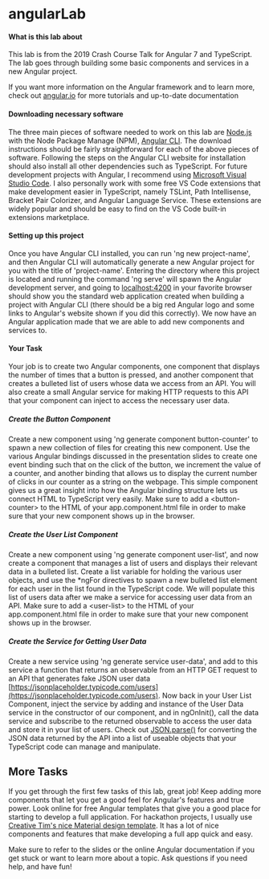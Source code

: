 
# angularLab

#### What is this lab about

This lab is from the 2019 Crash Course Talk for Angular 7 and TypeScript. The lab goes through building some basic components and services in a new Angular project.

If you want more information on the Angular framework and to learn more, check out [angular.io](https://angular.io) for more tutorials and up-to-date documentation

#### Downloading necessary software

The three main pieces of software needed to work on this lab are [Node.js](https://nodejs.org/en/) with the Node Package Manage (NPM), [Angular CLI](https://cli.angular.io/). The download instructions should be fairly straightforward for each of the above pieces of software.  Following the steps on the Angular CLI website for installation should also install all other dependencies such as TypeScript.  For future development projects with Angular, I recommend using [Microsoft Visual Studio Code](https://code.visualstudio.com/).  I also personally work with some free VS Code extensions that make development easier in TypeScript, namely TSLint, Path Intellisense, Bracket Pair Colorizer, and Angular Language Service.  These extensions are widely popular and should be easy to find on the VS Code built-in extensions marketplace.

#### Setting up this project

Once you have Angular CLI installed, you can run 'ng new project-name', and then Angular CLI will automatically generate a new Angular project for you with the title of 'project-name'.  Entering the directory where this project is located and running the command 'ng serve' will spawn the Angular development server, and going to [localhost:4200](localhost:4200) in your favorite browser should show you the standard web application created when building a project with Angular CLI (there should be a big red Angular logo and some links to Angular's website shown if you did this correctly).  We now have an Angular application made that we are able to add new components and services to.

#### Your Task

Your job is to create two Angular components, one component that displays the number of times that a button is pressed, and another component that creates a bulleted list of users whose data we access from an API.  You will also create a small Angular service for making HTTP requests to this API that your component can inject to access the necessary user data.

##### Create the Button Component

Create a new component using 'ng generate component button-counter' to spawn a new collection of files for creating this new component.  Use the various Angular bindings discussed in the presentation slides to create one event binding such that on the click of the button, we increment the value of a counter, and another binding that allows us to display the current number of clicks in our counter as a string on the webpage.  This simple component gives us a great insight into how the Angular binding structure lets us connect HTML to TypeScript very easily.  Make sure to add a \<button-counter\> to the HTML of your app.component.html file in order to make sure that your new component shows up in the browser.

##### Create the User List Component

Create a new component using 'ng generate component user-list', and now create a component that manages a list of users and displays their relevant data in a bulleted list.  Create a list variable for holding the various user objects, and use the \*ngFor directives to spawn a new bulleted list element for each user in the list found in the TypeScript code.  We will populate this list of users data after we make a service for accessing user data from an API.  Make sure to add a \<user-list\> to the HTML of your app.component.html file in order to make sure that your new component shows up in the browser.

##### Create the Service for Getting User Data

Create a new service using 'ng generate service user-data', and add to this service a function that returns an observable from an HTTP GET request to an API that generates fake JSON user data [https://jsonplaceholder.typicode.com/users](https://jsonplaceholder.typicode.com/users).  Now back in your User List Component, inject the service by adding and instance of the User Data service in the constructor of our component, and in ngOnInit(), call the data service and subscribe to the returned observable to access the user data and store it in your list of users.  Check out [JSON.parse()](https://www.w3schools.com/js/js_json_parse.asp) for converting the JSON data returned by the API into a list of useable objects that your TypeScript code can manage and manipulate.

## More Tasks

If you get through the first few tasks of this lab, great job!  Keep adding more components that let you get a good feel for Angular's features and true power.  Look online for free Angular templates that give you a good place for starting to develop a full application.  For hackathon projects, I usually use [Creative Tim's nice Material design template](https://www.creative-tim.com/product/material-dashboard-angular2).  It has a lot of nice components and features that make developing a full app quick and easy.

Make sure to refer to the slides or the online Angular documentation if you get stuck or want to learn more about a topic.  Ask questions if you need help, and have fun!
